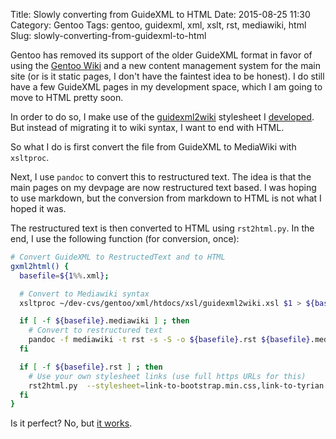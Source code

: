 Title: Slowly converting from GuideXML to HTML
Date: 2015-08-25 11:30
Category: Gentoo
Tags: gentoo, guidexml, xml, xslt, rst, mediawiki, html
Slug: slowly-converting-from-guidexml-to-html

Gentoo has removed its support of the older GuideXML format in favor of using
the [Gentoo Wiki](https://wiki.gentoo.org) and a new content management system
for the main site (or is it static pages, I don't have the faintest idea to be
honest). I do still have a few GuideXML pages in my development space, which I
am going to move to HTML pretty soon.

In order to do so, I make use of the [guidexml2wiki](https://sources.gentoo.org/cgi-bin/viewvc.cgi/gentoo/xml/htdocs/xsl/guidexml2wiki.xsl?view=log)
stylesheet I [developed](http://blog.siphos.be/2013/02/transforming-guidexml-to-wiki/).
But instead of migrating it to wiki syntax, I want to end with HTML.

<!-- PELICAN_END_SUMMARY -->

So what I do is first convert the file from GuideXML to MediaWiki with `xsltproc`.

Next, I use `pandoc` to convert this to restructured text. The idea is that the main
pages on my devpage are now restructured text based. I was hoping to use markdown, but
the conversion from markdown to HTML is not what I hoped it was.

The restructured text is then converted to HTML using `rst2html.py`. In the end,
I use the following function (for conversion, once):

```sh
# Convert GuideXML to RestructedText and to HTML
gxml2html() {
  basefile=${1%%.xml};

  # Convert to Mediawiki syntax
  xsltproc ~/dev-cvs/gentoo/xml/htdocs/xsl/guidexml2wiki.xsl $1 > ${basefile}.mediawiki

  if [ -f ${basefile}.mediawiki ] ; then
    # Convert to restructured text
    pandoc -f mediawiki -t rst -s -S -o ${basefile}.rst ${basefile}.mediawiki;
  fi

  if [ -f ${basefile}.rst ] ; then
    # Use your own stylesheet links (use full https URLs for this)
    rst2html.py  --stylesheet=link-to-bootstrap.min.css,link-to-tyrian.min.css --link-stylesheet ${basefile}.rst ${basefile}.html
  fi
}
```

Is it perfect? No, but [it works](http://dev.gentoo.org/~swift/snapshots/).

